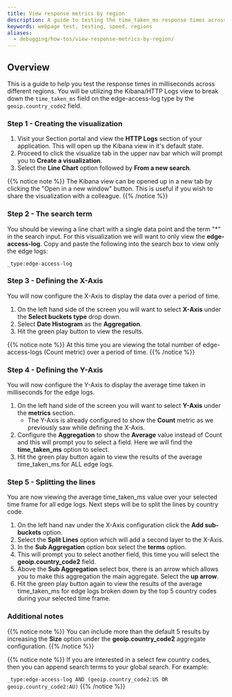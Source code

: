 ```yaml
---
title: View response metrics by region
description: A guide to testing the time_taken_ms response times across different regions.
keywords: webpage test, testing, speed, regions
aliases:
  - debugging/how-tos/view-response-metrics-by-region/
---
```


## Overview

This is a guide to help you test the response times in milliseconds across different regions. You will be utilizing the Kibana/HTTP Logs view to break down the `time_taken_ms` field on the edge-access-log type by the `geoip.country_code2` field.

### Step 1 - Creating the visualization

1. Visit your Section portal and view the **HTTP Logs** section of your application. This will open up the Kibana view in it's default state.
1. Proceed to click the visualize tab in the upper nav bar which will prompt you to **Create a visualization**. 
1. Select the **Line Chart** option followed by **From a new search**.

{{% notice note %}}
The Kibana view can be opened up in a new tab by clicking the "Open in a new window" button. This is useful if you wish to share the visualization with a colleague. 
{{% /notice %}}

### Step 2 - The search term

You should be viewing a line chart with a single data point and the term "*" in the search input. For this visualization we will want to only view the **edge-access-log**. Copy and paste the following into the search box to view only the edge logs:

`_type:edge-access-log`

### Step 3 - Defining the X-Axis

You will now configure the X-Axis to display the data over a period of time. 

1. On the left hand side of the screen you will want to select **X-Axis** under the **Select buckets type** drop down. 
1. Select **Date Histogram** as the **Aggregation**.
1. Hit the green play button to view the results.

{{% notice note %}}
At this time you are viewing the total number of edge-access-logs (Count metric) over a period of time. 
{{% /notice %}}

### Step 4 - Defining the Y-Axis

You will now configure the Y-Axis to display the average time taken in milliseconds for the edge logs.

1. On the left hand side of the screen you will want to select **Y-Axis** under the **metrics** section.
    * The Y-Axis is already configured to show the **Count** metric as we previously saw while defining the X-Axis.
1. Configure the **Aggregation** to show the **Average** value instead of Count and this will prompt you to select a field. Here we will find the **time_taken_ms** option to select.
1. Hit the green play button again to view the results of the average time_taken_ms for ALL edge logs.

### Step 5 - Splitting the lines

You are now viewing the average time_taken_ms value over your selected time frame for all edge logs. Next steps will be to split the lines by country code.

1. On the left hand nav under the X-Axis configuration click the **Add sub-buckets** option.
1. Select the **Split Lines** option which will add a second layer to the X-Axis. 
1. In the **Sub Aggregation** option box select the **terms** option.
1. This will prompt you to select another field, this time you will select the **geoip.country_code2** field.
1. Above the **Sub Aggregation** select box, there is an arrow which allows you to make this aggregation the main aggregate. Select the **up arrow**.
1. Hit the green play button again to view the results of the average time_taken_ms for edge logs broken down by the top 5 country codes during your selected time frame.

### Additional notes

{{% notice note %}}
You can include more than the default 5 results by increasing the **Size** option under the **geoip.country_code2** aggregate configuration.
{{% /notice %}}

{{% notice note %}}
If you are interested in a select few country codes, then you can append search terms to your global search. For example:

`_type:edge-access-log AND (geoip.country_code2:US OR geoip.country_code2:AU)`
{{% /notice %}}